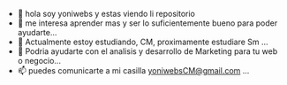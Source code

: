 - 👋 hola soy yoniwebs y estas viendo li repositorio
- 👀 me interesa aprender mas y ser lo suficientemente bueno para poder ayudarte...
- 🌱 Actualmente estoy estudiando, CM, proximamente estudiare Sm ...
- 💞️ Podria ayudarte con el analisis y desarrollo de Marketing para tu web o negocio...
- 📫 puedes comunicarte a mi casilla yoniwebsCM@gmail.com ...

<!---
webs-word/webs-word is a ✨ special ✨ repository because its `README.md` (this file) appears on your GitHub profile.
You can click the Preview link to take a look at your changes.
---!>
